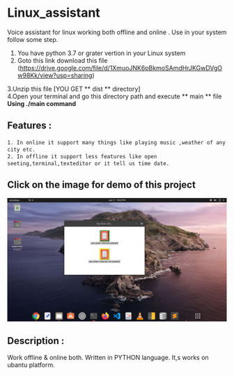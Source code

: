 # Linux_assistant
Voice assistant for linux working both offline and online .
Use in your system follow some step.

1. You have python 3.7 or grater vertion in your Linux system
2. Goto this link download this file 
(https://drive.google.com/file/d/1XmuoJNK6pBkmoSAmdHrJKGwDVgOw98Kk/view?usp=sharing) <br    />   

3.Unzip this file [YOU GET ** dist ** directory]<br                                             />
4.Open your terminal and go this directory path and execute ** main ** file **Using ./main  command**

## Features :
```
1. In online it support many things like playing music ,weather of any city etc.
2. In offline it support less features like open seeting,terminal,texteditor or it tell us time date.
```
## Click on the image for demo of this project
[![Demo of this project](images/Screenshot.png)](https://www.youtube.com/watch?v=A3JKLFbftW0&t=2s)


## Description :
Work offline & online both. Written in PYTHON language. It,s works on ubantu platform.

